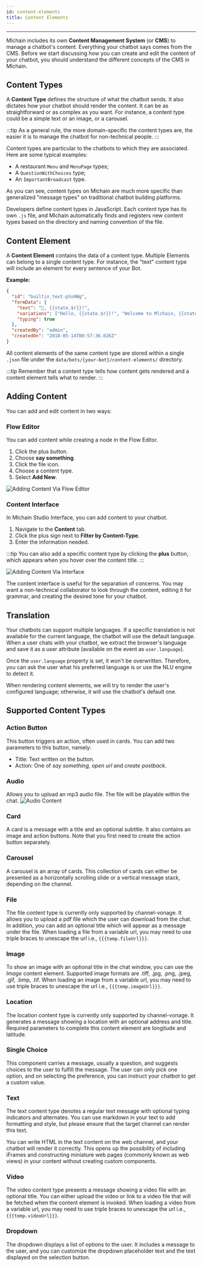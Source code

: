 ```yaml
---
id: content-elements
title: Content Elements
---
```


--------------------

Mlchain includes its own **Content Management System** (or **CMS**) to manage a chatbot's content. Everything your chatbot says comes from the CMS. Before we start discussing how you can create and edit the content of your chatbot, you should understand the different concepts of the CMS in Mlchain.

## Content Types

A **Content Type** defines the structure of what the chatbot sends. It also dictates how your chatbot should render the content. It can be as straightforward or as complex as you want. For instance, a content type could be a simple text or an image, or a carousel. 

:::tip
As a general rule, the more domain-specific the content types are, the easier it is to manage the chatbot for non-technical people.
:::

Content types are particular to the chatbots to which they are associated. Here are some typical examples:

- A restaurant `Menu` and `MenuPage` types;
- A `QuestionWithChoices` type;
- An `ImportantBroadcast` type.

As you can see, content types on Mlchain are much more specific than generalized "message types" on traditional chatbot building platforms.

Developers define content types in JavaScript. Each content type has its own `.js` file, and Mlchain automatically finds and registers new content types based on the directory and naming convention of the file.

## Content Element

A **Content Element** contains the data of a content type. Multiple Elements can belong to a single content type. For instance, the "text" content type will include an element for every sentence of your Bot.

**Example:**

```json
{
  "id": "builtin_text-pSsHWg",
  "formData": {
    "text": "👋, {{state.$r}}!",
    "variations": ["Hello, {{state.$r}}!", "Welcome to Mlchain, {{state.$r}}!"],
    "typing": true
  },
  "createdBy": "admin",
  "createdOn": "2018-05-14T00:57:36.026Z"
}
```

All content elements of the same content type are stored within a single `.json` file under the `data/bots/{your-bot}/content-elements/` directory.

:::tip
Remember that a content type tells how content gets rendered and a content element tells what to render.
:::

## Adding Content

You can add and edit content in two ways:

### Flow Editor

You can add content while creating a node in the Flow Editor. 
1. Click the plus button.
1. Choose **say something**. 
1. Click the file icon.
1. Choose a content type.
1. Select **Add New**.

![Adding Content Via Flow Editor](/assets/add-content-flow.png)

### Content Interface

In Mlchain Studio Interface, you can add content to your chatbot. 
1. Navigate to the **Content** tab.
1. Click the plus sign next to **Filter by Content-Type**. 
1. Enter the information needed.

:::tip
You can also add a specific content type by clicking the **plus** button, which appears when you hover over the content title.
:::

![Adding Content Via Interface](/assets/adding-content.png)

The content interface is useful for the separation of concerns. You may want a non-technical collaborator to look through the content, editing it for grammar, and creating the desired tone for your chatbot.

## Translation

Your chatbots can support multiple languages. If a specific translation is not available for the current language, the chatbot will use the default language. When a user chats with your chatbot, we extract the browser's language and save it as a user attribute (available on the event as `user.language`).

Once the `user.language` property is set, it won't be overwritten. Therefore, you can ask the user what his preferred language is or use the NLU engine to detect it.

When rendering content elements, we will try to render the user's configured language; otherwise, it will use the chatbot's default one.

## Supported Content Types

### Action Button

This button triggers an action, often used in cards. You can add two parameters to this button, namely:
- Title: Text written on the button.
- Action: One of _say something, open url_ and _create postback_.

### Audio

Allows you to upload an mp3 audio file. The file will be playable within the chat.
![Audio Content](/assets/audio-emulator.png)

### Card

A card is a message with a title and an optional subtitle. It also contains an image and action buttons. Note that you first need to create the action button separately.

### Carousel

A carousel is an array of cards. This collection of cards can either be presented as a horizontally scrolling slide or a vertical message stack, depending on the channel.

### File

The file content type is currently only supported by channel-vonage. It allows you to upload a pdf file which the user can download from the chat. In addition, you can add an optional title which will appear as a message under the file. When loading a file from a variable url, you may need to use triple braces to unescape the url i.e., ```{{{temp.fileUrl}}}```.

### Image

To show an image with an optional title in the chat window, you can use the _Image_ content element. Supported image formats are .tiff, .jpg, .png, .jpeg, .gif, .bmp, .tif. When loading an image from a variable url, you may need to use triple braces to unescape the url i.e., ```{{{temp.imageUrl}}}```.

### Location

The location content type is currently only supported by channel-vonage. It generates a message showing a location with an optional address and title. Required parameters to complete this content element are longitude and latitude.

### Single Choice

This component carries a message, usually a question, and suggests choices to the user to fulfill the message. The user can only pick one option, and on selecting the preference, you can instruct your chatbot to get a custom value.

### Text

The text content type denotes a regular text message with optional typing indicators and alternates. You can use markdown in your text to add formatting and style, but please ensure that the target channel can render this text. 

You can write HTML in the text content on the web channel, and your chatbot will render it correctly. This opens up the possibility of including iFrames and constructing miniature web pages (commonly known as web views) in your content without creating custom components.

### Video

The video content type presents a message showing a video file with an optional title. You can either upload the video or link to a video file that will be fetched when the content element is invoked. When loading a video from a variable url, you may need to use triple braces to unescape the url i.e., ```{{{temp.videoUrl}}}```.

### Dropdown 

The dropdown displays a list of options to the user. It includes a message to the user, and you can customize the dropdown placeholder text and the text displayed on the selection button.